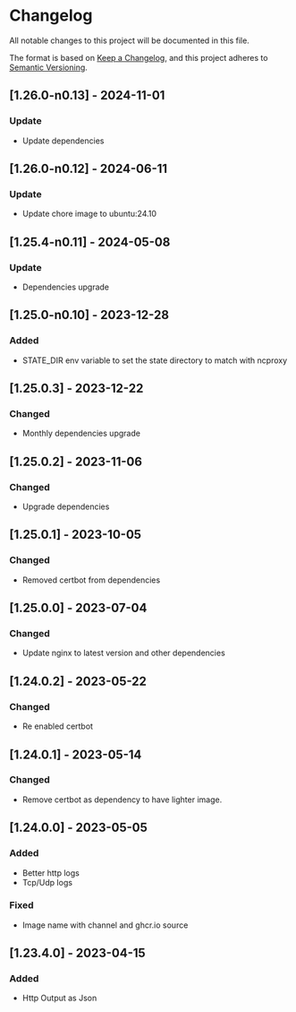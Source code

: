 # Changelog

All notable changes to this project will be documented in this file.

The format is based on [Keep a Changelog](https://keepachangelog.com/en/1.0.0/),
and this project adheres to [Semantic Versioning](https://semver.org/spec/v2.0.0.html).

## [1.26.0-n0.13] - 2024-11-01

### Update

- Update dependencies

## [1.26.0-n0.12] - 2024-06-11

### Update

- Update chore image to ubuntu:24.10

## [1.25.4-n0.11] - 2024-05-08

### Update

- Dependencies upgrade

## [1.25.0-n0.10] - 2023-12-28

### Added

- STATE_DIR env variable to set the state directory to match with ncproxy

## [1.25.0.3] - 2023-12-22

### Changed

- Monthly dependencies upgrade

## [1.25.0.2] - 2023-11-06

### Changed

- Upgrade dependencies

## [1.25.0.1] - 2023-10-05

### Changed

- Removed certbot from dependencies

## [1.25.0.0] - 2023-07-04

### Changed

- Update nginx to latest version and other dependencies

## [1.24.0.2] - 2023-05-22

### Changed

- Re enabled certbot

## [1.24.0.1] - 2023-05-14

### Changed

- Remove certbot as dependency to have lighter image.

## [1.24.0.0] - 2023-05-05

### Added

- Better http logs
- Tcp/Udp logs

### Fixed

- Image name with channel and ghcr.io source

## [1.23.4.0] - 2023-04-15

### Added

- Http Output as Json
